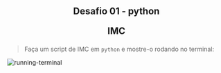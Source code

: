 <h2 align="center"> 
<p align="center">Desafio 01 - python <p>
<p align="center">IMC <p>
</h2>

> Faça um script de IMC em ``python`` e mostre-o rodando no terminal:
<img  alt="running-terminal"  src="running-terminal.gif">
